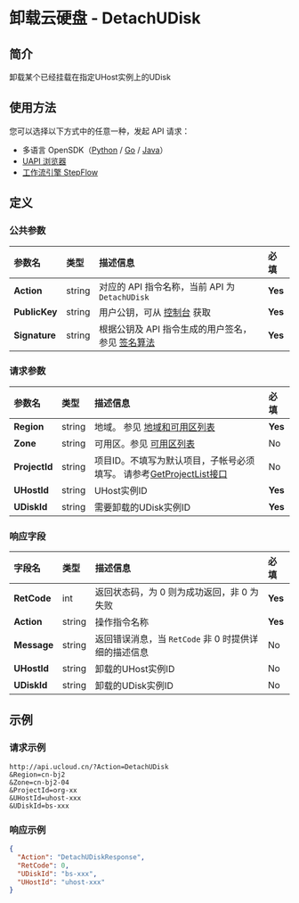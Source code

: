 # 卸载云硬盘 - DetachUDisk

## 简介

卸载某个已经挂载在指定UHost实例上的UDisk





## 使用方法

您可以选择以下方式中的任意一种，发起 API 请求：
- 多语言 OpenSDK（[Python](https://github.com/ucloud/ucloud-sdk-python3) / [Go](https://github.com/ucloud/ucloud-sdk-go) / [Java](https://github.com/ucloud/ucloud-sdk-java)）
- [UAPI 浏览器](https://console.ucloud.cn/uapi/detail?id=DetachUDisk)
- [工作流引擎 StepFlow](https://console.ucloud.cn/stepflow/manage/)

## 定义

### 公共参数

| 参数名 | 类型 | 描述信息 | 必填 |
|:---|:---|:---|:---|
| **Action**     | string  | 对应的 API 指令名称，当前 API 为 `DetachUDisk`                        | **Yes** |
| **PublicKey**  | string  | 用户公钥，可从 [控制台](https://console.ucloud.cn/uapi/apikey) 获取                                             | **Yes** |
| **Signature**  | string  | 根据公钥及 API 指令生成的用户签名，参见 [签名算法](api/summary/signature.md)  | **Yes** |

### 请求参数

| 参数名 | 类型 | 描述信息 | 必填 |
|:---|:---|:---|:---|
| **Region** | string | 地域。 参见 [地域和可用区列表](api/summary/regionlist) |**Yes**|
| **Zone** | string | 可用区。参见 [可用区列表](api/summary/regionlist) |No|
| **ProjectId** | string | 项目ID。不填写为默认项目，子帐号必须填写。 请参考[GetProjectList接口](api/summary/get_project_list) |No|
| **UHostId** | string | UHost实例ID |**Yes**|
| **UDiskId** | string | 需要卸载的UDisk实例ID |**Yes**|

### 响应字段

| 字段名 | 类型 | 描述信息 | 必填 |
|:---|:---|:---|:---|
| **RetCode** | int | 返回状态码，为 0 则为成功返回，非 0 为失败 |**Yes**|
| **Action** | string | 操作指令名称 |**Yes**|
| **Message** | string | 返回错误消息，当 `RetCode` 非 0 时提供详细的描述信息 |No|
| **UHostId** | string | 卸载的UHost实例ID |No|
| **UDiskId** | string | 卸载的UDisk实例ID |No|




## 示例

### 请求示例
    
```
http://api.ucloud.cn/?Action=DetachUDisk
&Region=cn-bj2
&Zone=cn-bj2-04
&ProjectId=org-xx
&UHostId=uhost-xxx
&UDiskId=bs-xxx
```

### 响应示例
    
```json
{
  "Action": "DetachUDiskResponse",
  "RetCode": 0,
  "UDiskId": "bs-xxx",
  "UHostId": "uhost-xxx"
}
```





